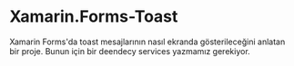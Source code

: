 # Xamarin.Forms-Toast
Xamarin Forms'da toast mesajlarının nasıl ekranda gösterileceğini anlatan bir proje. Bunun için bir deendecy services yazmamız gerekiyor.
